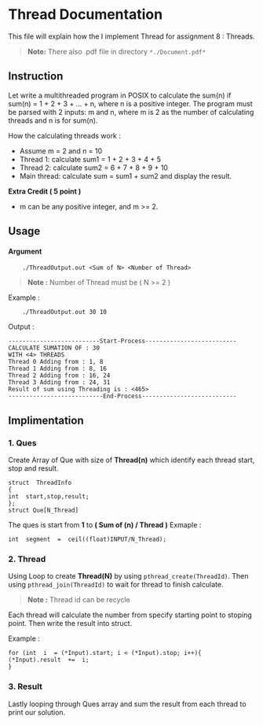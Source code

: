 # Thread Documentation
This file will explain how the I implement Thread for assignment 8 : Threads.

> **Note:** There also .pdf file in directory `*./Document.pdf*`

## Instruction
Let write a multithreaded program in POSIX to calculate the sum(n) if sum(n) = 1 + 2 + 3 + ... + n, where n is a positive integer. The program must be parsed with 2 inputs: m and n, where m is 2 as the number of calculating threads and n is for sum(n).

How the calculating threads work : 
-   Assume m = 2 and n = 10
-   Thread 1: calculate sum1 = 1 + 2 + 3 + 4 + 5
-   Thread 2: calculate sum2 = 6 + 7 + 8 + 9 + 10
-   Main thread: calculate sum = sum1 + sum2 and display the result.

**Extra Credit ( 5 point )**
-   m can be any positive integer, and m >= 2.

## Usage
#### Argument

	    ./ThreadOutput.out <Sum of N> <Number of Thread>

> **Note :** Number of Thread must be ( N >= 2 )

Example : 

        ./ThreadOutput.out 30 10

Output :

    --------------------------Start-Process--------------------------
    CALCULATE SUMATION OF : 30
    WITH <4> THREADS
    Thread 0 Adding from : 1, 8
    Thread 1 Adding from : 8, 16
    Thread 2 Adding from : 16, 24
    Thread 3 Adding from : 24, 31
    Result of sum using Threading is : <465>
    ---------------------------End-Process---------------------------
## Implimentation

### 1. Ques
Create Array of Que with size of **Thread(n)** which identify each thread start, stop and result.

    struct  ThreadInfo
    {
    int  start,stop,result;
    };
    struct Que[N_Thread]
The ques is start from **1** to **( Sum of (n) / Thread )**
Exmaple : 

    int  segment  =  ceil((float)INPUT/N_Thread);

### 2. Thread
Using Loop to create **Thread(N)** by using `pthread_create(ThreadId)`. Then using `pthread_join(ThreadId)` to wait for thread to finish calculate.

> **Note :** Thread id can be recycle

Each thread will calculate the number from specify starting point to stoping point. Then write the result into struct.

Example : 

    for (int  i  = (*Input).start; i < (*Input).stop; i++){
    (*Input).result  +=  i;
    }
    
### 3. Result
Lastly looping through Ques array and sum the result from each thread to print our solution.